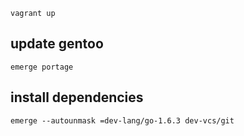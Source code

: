 ```
vagrant up
```

## update gentoo

```
emerge portage

```

## install dependencies

``` 
emerge --autounmask =dev-lang/go-1.6.3 dev-vcs/git
```

